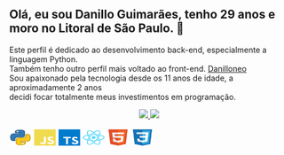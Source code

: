 ## Olá, eu sou Danillo Guimarães, tenho 29 anos e moro no Litoral de São Paulo. 👋
Este perfil é dedicado ao desenvolvimento back-end, especialmente a linguagem Python. <br/>
Também tenho outro perfil mais voltado ao front-end. <a href="https://github.com/Danilloneo">Danilloneo</a><br/>
Sou apaixonado pela tecnologia desde os 11 anos de idade, a aproximadamente 2 anos <br/> 
decidi focar totalmente meus investimentos em programação.

<div align="center" dir="auto">
  <a href="https://github.com/Danillolguimaraes">
  <img height="180em" src="https://github-readme-stats.vercel.app/api?username=Danillolguimaraes&show_icons=true&theme=dracula&include_all_commits=true&count_private=true" style="max-width: 100%;">
  <img height="180em" src="https://github-readme-stats.vercel.app/api/top-langs/?username=Danillolguimaraes&layout=compact&langs_count=7&theme=dracula" style="max-width: 100%;">
</a></div>
<div dir="auto"><br>
    <a target="_blank" rel="noopener noreferrer nofollow" href="https://www.python.org/"><img align="center" alt="-Js&quot;" height="30" width="40" src="https://github.com/danillolguimaraes/Danillolguimaraes/blob/main/python.webp" style="max-width: 100%;" _mstalt="29666" _msthash="234"></a>
  <a target="_blank" rel="noopener noreferrer nofollow" href="https://raw.githubusercontent.com/devicons/devicon/master/icons/javascript/javascript-plain.svg"><img align="center" alt="-Js&quot;" height="30" width="40" src="https://raw.githubusercontent.com/devicons/devicon/master/icons/javascript/javascript-plain.svg" style="max-width: 100%;" _mstalt="29666" _msthash="234"></a>
  <a target="_blank" rel="noopener noreferrer nofollow" href="https://raw.githubusercontent.com/devicons/devicon/master/icons/typescript/typescript-plain.svg"><img align="center" alt="Ts" height="30" width="40" src="https://raw.githubusercontent.com/devicons/devicon/master/icons/typescript/typescript-plain.svg" style="max-width: 100%;" _mstalt="19604" _msthash="235"></a>
  <a target="_blank" rel="noopener noreferrer nofollow" href="https://raw.githubusercontent.com/devicons/devicon/master/icons/react/react-original.svg"><img align="center" alt="Reagir" height="30" width="40" src="https://raw.githubusercontent.com/devicons/devicon/master/icons/react/react-original.svg" style="max-width: 100%;" _mstalt="58773" _msthash="236"></a>
  <a target="_blank" rel="noopener noreferrer nofollow" href="https://raw.githubusercontent.com/devicons/devicon/master/icons/html5/html5-original.svg"><img align="center" alt="Referência:" height="30" width="40" src="https://raw.githubusercontent.com/devicons/devicon/master/icons/html5/html5-original.svg" style="max-width: 100%;" _mstalt="34177" _msthash="237"></a>
  <a target="_blank" rel="noopener noreferrer nofollow" href="https://raw.githubusercontent.com/devicons/devicon/master/icons/css3/css3-original.svg"><img align="center" alt="CSS" height="30" width="40" src="https://raw.githubusercontent.com/devicons/devicon/master/icons/css3/css3-original.svg" style="max-width: 100%;" _mstalt="24440" _msthash="238"></a>
</div>
